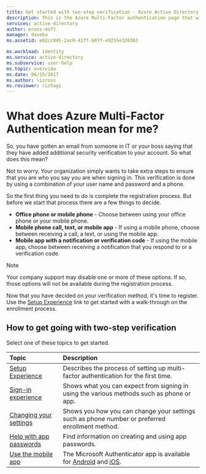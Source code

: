 ```yaml
---
title: Get started with two-step verification - Azure Active Directory | Microsoft Docs
description: This is the Azure Multi-Factor authentication page that will assist your end users with getting going with Azure Multi-Factor Authentication.
services: active-directory
author: eross-msft
manager: daveba
ms.assetid: e02cc045-2ac0-41ff-b07f-e9255e320383

ms.workload: identity
ms.service: active-directory
ms.subservice: user-help
ms.topic: overview
ms.date: 06/15/2017
ms.author: lizross
ms.reviewer: richagi
---
```


# What does Azure Multi-Factor Authentication mean for me?
So, you have gotten an email from someone in IT or your boss saying that they have added additional security verification to your account.  So what does this mean?

Not to worry. Your organization simply wants to take extra steps to ensure that you are who you say you are when signing in. This verification is done by using a combination of your user name and password and a phone.  

So the first thing you need to do is complete the registration process.  But before we start that process there are a few things to decide.

* **Office phone or mobile phone** - Choose between using your office phone or your mobile phone.
* **Mobile phone call, text, or mobile app** - If using a mobile phone, choose between receiving a call, a text, or using the mobile app.
* **Mobile app with a notification or verification code** - If using the mobile app, choose between receiving a notification that you respond to or a verification code.

> [!NOTE]
> Your company support may disable one or more of these options.  If so, those options will not be available during the registration process.  

Now that you have decided on your verification method, it's time to register. Use the [Setup Experience](multi-factor-authentication-end-user-first-time.md) link to get started with a walk-through on the enrollment process.

## How to get going with two-step verification
Select one of these topics to get started.

| Topic | Description |
|:--- |:--- |
| [Setup Experience](multi-factor-authentication-end-user-first-time.md) |Describes the process of setting up multi-factor authentication for the first time. |
| [Sign-in experience](multi-factor-authentication-end-user-signin.md) |Shows what you can expect from signing in using the various methods such as phone or app. |
| [Changing your settings](multi-factor-authentication-end-user-manage-settings.md) |Shows you how you can change your settings such as phone number or preferred enrollment method. |
| [Help with app passwords](multi-factor-authentication-end-user-app-passwords.md) |Find information on creating and using app passwords. |
| [Use the mobile app](microsoft-authenticator-app-how-to.md) |The Microsoft Authenticator app is available for [Android](https://go.microsoft.com/fwlink/?linkid=866594) and [iOS](https://go.microsoft.com/fwlink/?linkid=866594).|
